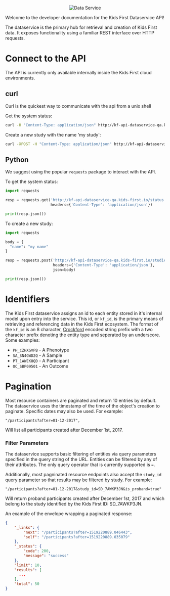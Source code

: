 <p align="center">
  <img src="../../docs/dataservice.png" alt="Data Service">
</p>

Welcome to the developer documentation for the Kids First Dataservice API!

The dataservice is the primary hub for retrieval and creation of Kids First
data. It exposes functionality using a familiar REST interface over HTTP
requests.

# Connect to the API

The API is currently only available internally inside the Kids First cloud
environments.

## curl

Curl is the quickest way to communicate with the api from a unix shell

Get the system status:
```bash
curl -H "Content-Type: application/json" http://kf-api-dataservice-qa.kids-first.io/status
```

Create a new study with the name 'my study':
```bash
curl -XPOST -H "Content-Type: application/json" http://kf-api-dataservice-qa.kids-first.io/studies -d '{ "name": "my study" }'
```

## Python

We suggest using the popular `requests` package to interact with the API.

To get the system status:
```python
import requests

resp = requests.get('http://kf-api-dataservice-qa.kids-first.io/status',
                    headers={'Content-Type': 'application/json'})

print(resp.json())
```

To create a new study:
```python
import requests

body = {
  "name": "my name"
}

resp = requests.post('http://kf-api-dataservice-qa.kids-first.io/studies',
                     headers={'Content-Type': 'application/json'},
                     json=body)

print(resp.json())
```

# Identifiers

The Kids First dataservice assigns an id to each entity stored in it's
internal model upon entry into the service. This id, or `kf_id`, is the primary
means of retrieving and referencing data in the Kids First ecosystem. The
format of the `kf_id` is an 8 character,
[Crockford](http://www.crockford.com/wrmg/base32.html)
encoded string prefix with a two character prefix denoting the entity type
and seperated by an underscore.
Some examples:

 - `PH_CZHXGVPB` - A Phenotype
 - `SA_SN4GWD2Q` - A Sample
 - `PT_1AWEK8QD` - A Participant
 - `OC_SBP09501` - An Outcome

# Pagination

Most resource containers are paginated and return 10 entries by default.
The dataservice uses the timestamp of the time of the object's creation
to paginate. Specific dates may also be used. For example:

```
"/participants?after=01-12-2017",
```
Will list all participants created after December 1st, 2017.

### Filter Parameters
The dataservice supports basic filtering of entities via query parameters specified in the query string of the URL.
Entities can be filtered by any of their attributes. The only query operator that is currently supported is `=`.

Additionally, most pagninated resource endpoints also accept the `study_id` query parameter so that
results may be filtered by study. For example:

```
"/participants?after=01-12-2017&study_id=SD_7AWKP3JN&is_proband=true"
```

Will return proband participants created after December 1st, 2017 and which belong to the study identified by the Kids First ID: SD_7AWKP3JN.

An example of the envelope wrapping a paginated response:
```json
{
    "_links": {
        "next": "/participants?after=1519220889.046443",
        "self": "/participants?after=1519220889.035079"
    },
    "_status": {
        "code": 200,
        "message": "success"
    },
    "limit": 10,
    "results": [
      ...
    ],
    "total": 50
}
```
